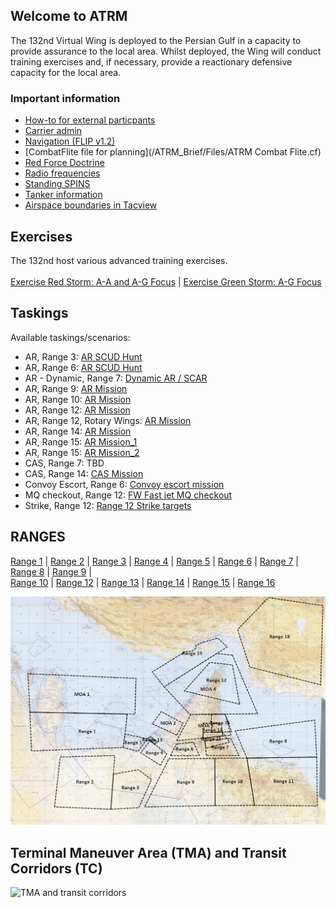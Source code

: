 ## Welcome to ATRM

The 132nd Virtual Wing is deployed to the Persian Gulf in a capacity to provide assurance to the local area. Whilst deployed, the Wing will conduct training exercises and, if necessary, provide a reactionary defensive capacity for the local area.


### Important information
* [How-to for external particpants](/ATRM_Brief/Pages/External.html)
* [Carrier admin](/ATRM_Brief/Pages/Carrier.html)
* [Navigation (FLIP v1.2)](https://cloud.132virtualwing.org/s/LCn5PWbfcLsBW6t)
* [CombatFlite file for planning](/ATRM_Brief/Files/ATRM Combat Flite.cf)
* [Red Force Doctrine](/ATRM_Brief/Pages/Generic_groundforce.html)
* [Radio frequencies](/Pages/Presets.md)
* [Standing SPINS](/ATRM_Brief/Pages/SPINS.html)
* [Tanker information](/ATRM_Brief/Pages/Tanker.html)
* [Airspace boundaries in Tacview](https://cloud.132virtualwing.org/s/2tGEax7xEqYGAXy)


## Exercises
The 132nd host various advanced training exercises. <br>
<br>
[Exercise Red Storm: A-A and A-G Focus](/ATRM_Brief/Pages/Exredstorm.html) | [Exercise Green Storm: A-G Focus](/ATRM_Brief/Pages/Exgreenstorm.html)   


## Taskings
Available taskings/scenarios:  <!--- sorted by tasking type, then range -->
- AR, Range 3: [AR SCUD Hunt](/ATRM_Brief/Ranges/Range3.html)
- AR, Range 6: [AR SCUD Hunt](https://drive.google.com/file/d/1xxE0vPuC7S1tXJR-8FaYUmf7htN7NbAU/view?usp=sharing)
- AR - Dynamic, Range 7: [Dynamic AR / SCAR](/ATRM_Brief/Pages/R7_AR_TASK.html) 
- AR, Range 9: [AR Mission](/ATRM_Brief/Pages/R9_AR_Desert_TASK.html)  
- AR, Range 10: [AR Mission](/ATRM_Brief/Pages/R10_AR_TASK.html) 
- AR, Range 12: [AR Mission](/ATRM_Brief/Pages/R12_AR_TASK.html)
- AR, Range 12, Rotary Wings: [AR Mission](/ATRM_Brief/Pages/R12_AR_RW_Task.html)
- AR, Range 14: [AR Mission](/ATRM_Brief/Pages/R14_AR_TASK.html)
- AR, Range 15: [AR Mission_1](/ATRM_Brief/Pages/R15_AR_TASK.html)
- AR, Range 15: [AR Mission_2](/ATRM_Brief/Pages/R15_AR_TASK_2.html)
- CAS, Range 7: TBD
- CAS, Range 14: [CAS Mission](/ATRM_Brief/Pages/R14_CAS_TASK.html)
- Convoy Escort, Range 6: [Convoy escort mission](/ATRM_Brief/Pages/R6_ESCORT_TASK.html) 
- MQ checkout, Range 12: [FW Fast jet MQ checkout](/ATRM_Brief/Pages/R12_MQ_checkout_task.html) 
- Strike, Range 12: [Range 12 Strike targets](/ATRM_Brief/Pages/R12_Strike_task.html) 

## RANGES
[Range 1](/ATRM_Brief/Ranges/Range1.html) | 
[Range 2](/ATRM_Brief/Ranges/Range2.html) | 
[Range 3](/ATRM_Brief/Ranges/Range3.html) |
[Range 4](/ATRM_Brief/Ranges/Range4.html) | 
[Range 5](/ATRM_Brief/Ranges/Range5.html) | 
[Range 6](/ATRM_Brief/Ranges/Range6.html) | 
[Range 7](/ATRM_Brief/Ranges/Range7.html) |
[Range 8](/ATRM_Brief/Ranges/Range8.html) |
[Range 9](/ATRM_Brief/Ranges/Range9.html)  | \
[Range 10](/ATRM_Brief/Ranges/Range10.html) |
[Range 12](/ATRM_Brief/Ranges/Range12.html)  | 
[Range 13](/ATRM_Brief/Ranges/Range13.html) |
[Range 14](/ATRM_Brief/Ranges/Range14.html)  |
[Range 15](/ATRM_Brief/Ranges/Range15.html)  | 
[Range 16](/ATRM_Brief/Ranges/Range16.html) 


![Ranges and MOAs](/Pictures/Range_MOA_overview.PNG)



## Terminal Maneuver Area (TMA) and Transit Corridors (TC)

![TMA and transit corridors](/Pictures/Transitcorridors.PNG)




 
